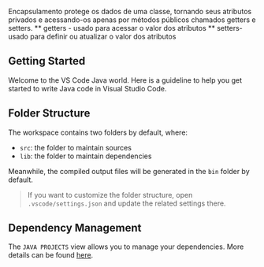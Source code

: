 Encapsulamento protege os dados de uma classe, tornando seus atributos privados e acessando-os apenas por métodos públicos chamados getters e setters.
    ** getters - usado para acessar o valor dos atributos
    ** setters- usado para definir ou atualizar o valor dos atributos
    
## Getting Started

Welcome to the VS Code Java world. Here is a guideline to help you get started to write Java code in Visual Studio Code.

## Folder Structure

The workspace contains two folders by default, where:

- `src`: the folder to maintain sources
- `lib`: the folder to maintain dependencies

Meanwhile, the compiled output files will be generated in the `bin` folder by default.

> If you want to customize the folder structure, open `.vscode/settings.json` and update the related settings there.

## Dependency Management

The `JAVA PROJECTS` view allows you to manage your dependencies. More details can be found [here](https://github.com/microsoft/vscode-java-dependency#manage-dependencies).
